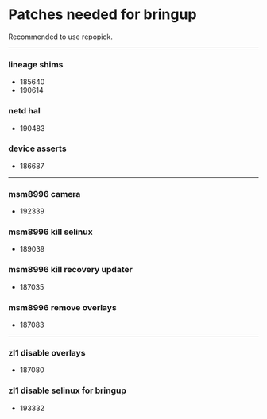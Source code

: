 # Patches needed for bringup

Recommended to use repopick.

-----
### lineage shims
- 185640
- 190614
### netd hal
- 190483
### device asserts
- 186687
-----
### msm8996 camera
- 192339
### msm8996 kill selinux
- 189039
### msm8996 kill recovery updater
- 187035
### msm8996 remove overlays
- 187083
-----
### zl1 disable overlays
- 187080
### zl1 disable selinux for bringup
- 193332
